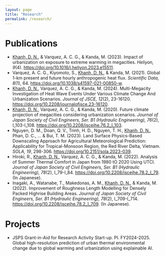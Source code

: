```yaml
---
layout: page
title: "Research"
permalink: /research/
---
```


# Publications
- <ins>Khanh, D. N.</ins>, & Varquez, A. C. G., & Kanda, M. (2023). Impact of urbanization on exposure to extreme warming in megacities. *Heliyon, 9*(4). <https://doi.org/10.1016/j.heliyon.2023.e15511>.
- Varquez, A. C. G., Kiyomoto, S., <ins>Khanh, D. N.</ins>, & Kanda, M. (2021). Global 1-km present and future hourly anthropogenic heat flux. *Scientific Data, 8*(1), 64. <https://doi.org/10.1038/s41597-021-00850-w>.
- <ins>Khanh, D. N.</ins>, Varquez, A. C. G., & Kanda, M. (2024). Multi-Megacity Investigation of Heat Wave Events Under Various Climate Change And Urbanization Scenarios. *Journal of JSCE, 12*(2), 23-16120. <https://doi.org/10.2208/journalofjsce.23-16120>.
- <ins>Khanh, D. N.</ins>, Varquez, A. C. G., & Kanda, M. (2020). Future climate projection of megacities considering urbanization scenarios. *Journal of Japan Society of Civil Engineers, Ser. B1 (Hydraulic Engineering), 76*(2), I_103-I_108. <https://doi.org/10.2208/jscejhe.76.2_I_103>.
- Nguyen, D. M., Doan, Q. V., Trinh, H. D., Nguyen, T. H., <ins>Khanh, D. N.</ins>, Phan, D. C., ... & Bui, T. M. (2023). Land Surface Physics-Based Downscaling Approach for Agricultural Meteorological Prediction: Applicability for Tropical-Monsoon Region, the Red River Delta, Vietnam. *SOLA, 19*, 298-306. <https://doi.org/10.2151/sola.2023-039>.
- Hiroki, R., <ins>Khanh, D. N.</ins>, Varquez, A. C. G., & Kanda, M. (2022). Analysis of Summer Thermal Comfort in Japan from 1980 tO 2020 Using UTCI. *Journal of Japan Society of Civil Engineers, Ser. B1 (Hydraulic Engineering), 78*(2), I_79-I_84. <https://doi.org/10.2208/jscejhe.78.2_I_79>. (In Japanese).
- Inagaki, A., Watanabe, T., Makedonas, A. M., <ins>Khanh, D. N.</ins>, & Kanda, M. (2022). Improvement of Roughness Length Modelling for Densely Packed Highrise Building Areas. *Journal of Japan Society of Civil Engineers, Ser. B1 (Hydraulic Engineering), 78*(2), I_709-I_714. <https://doi.org/10.2208/jscejhe.78.2_I_709>. (In Japanese).

# Projects
- JSPS Grant-in-Aid for Research Activity Start-up. PI. FY2024-2025. Global high-resolution prediction of urban thermal environmental change due to global warming and urbanization using explainable AI.

<!-- # Conference Presentation -->
